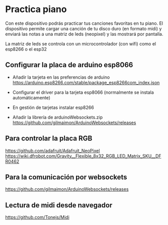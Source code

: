 # Practica piano

Con este dispositivo podrás practicar tus canciones favoritas en tu piano.
El dispositivo permite cargar una canción de tu disco duro (en formato midi) y enviará las notas a una matriz de leds (neopixel) y las mostrará por pantalla.

La matriz de leds se controla con un microcontrolador (con wifi) como el esp8266 o el esp32

## Configurar la placa de arduino esp8066

- Añadir la tarjeta en las preferencias de arduino https://arduino.esp8266.com/stable/package_esp8266com_index.json


- Configurar el driver para la tarjeta esp8066 (normalmente se instala automáticamente)

- En gestión de tarjetas instalar esp8266   

- Añadir la librería de arduinoWebsockets.zip 
https://github.com/gilmaimon/ArduinoWebsockets/releases




## Para controlar la placa RGB 

https://github.com/adafruit/Adafruit_NeoPixel
https://wiki.dfrobot.com/Gravity__Flexible_8x32_RGB_LED_Matrix_SKU__DFR0462

## Para la comunicación por websockets
https://github.com/gilmaimon/ArduinoWebsockets/releases



## Lectura de midi desde navegador
https://github.com/Tonejs/Midi

